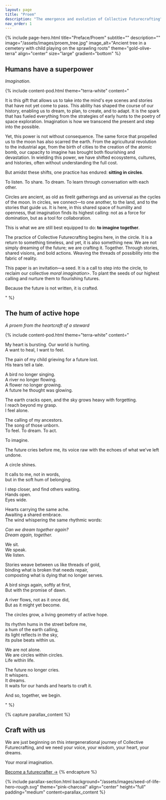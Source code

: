```yaml
---
layout: page
title: "Proem"
description: "The emergence and evolution of Collective Futurecrafting"
nav_order: 1
---
```


{% include page-hero.html 
  title="Preface/Proem"
  subtitle=""
  description=""
  image="/assets/images/proem_tree.jpg"
  image_alt="Ancient tree in a cemetery with child playing on the sprawling roots"
  theme="gold-olive-terra"
  align="center"
  size="large"
  gradient="bottom"
%}

<div class="container">
  <div class="section-heading">
    <h2>Humans have a superpower</h2>
    <p><em>Imagination.</em></p>
  </div>
</div>

{% include content-pod.html 
  theme="terra-white"
  content="<p>It is this gift that allows us to take into the mind's eye scenes and stories that have not yet come to pass. This ability has shaped the course of our history, enabling us to dream, to plan, to create, and to adapt. It is the spark that has fueled everything from the strategies of early hunts to the poetry of space exploration. Imagination is how we transcend the present and step into the possible.</p>

<p>Yet, this power is not without consequence. The same force that propelled us to the moon has also scarred the earth. From the agricultural revolution to the industrial age, from the birth of cities to the creation of the atomic bomb, our capacity to imagine has brought both flourishing and devastation. In wielding this power, we have shifted ecosystems, cultures, and histories, often without understanding the full cost.</p>

<p>But amidst these shifts, one practice has endured: <strong>sitting in circles</strong>.</p>

<p>To listen. To share. To dream. To learn through conversation with each other.</p>

<p>Circles are ancient, as old as firelit gatherings and as universal as the cycles of the moon. In circles, we connect—to one another, to the land, and to the stories that guide us. It is here, in this shared space of humility and openness, that imagination finds its highest calling: not as a force for domination, but as a tool for collaboration.</p>

<p>This is what we are still best equipped to do: <strong>to imagine together</strong>.</p>

<p>The practice of Collective Futurecrafting begins here, in the circle. It is a return to something timeless, and yet, it is also something new. We are not simply dreaming of the future; we are crafting it. Together. Through stories, shared visions, and bold actions. Weaving the threads of possibility into the fabric of reality.</p>

<p>This paper is an invitation—a seed. It is a call to step into the circle, to reclaim our collective <em>moral imagination</em>>. To plant the seeds of our highest calling and nurture them to flourishing futures.</p>

<p>Because the future is not written, it is crafted.</p>"
%}

<div class="container">
  <div class="section-heading">
    <h2>The hum of active hope</h2>
    <p><em>A proem from the heartcraft of a steward</em></p>
  </div>
</div>

{% include content-pod.html 
  theme="terra-white"
  content="
<p>My heart is bursting. Our world is hurting.<br>
A want to heal, I want to feel.</p>

<p>The pain of my child grieving for a future lost.<br>
His tears tell a tale.</p>

<p>A bird no longer singing.<br>
A river no longer flowing.<br>
A flower no longer growing.<br>
A future he thought was glowing.</p>

<p>The earth cracks open, and the sky grows heavy with forgetting.<br>
I reach beyond my grasp.<br>
I feel alone.</p>

<p>The calling of my ancestors.<br>
The song of those unborn.<br>
To feel. To dream. To act.</p>

<p>To imagine.</p>

<p>The future cries before me, its voice raw with the echoes of what we’ve left undone.</p>

<p>A circle shines.</p>

<p>It calls to me, not in words,<br>
but in the soft hum of belonging.</p>

<p>I step closer, and find others waiting.<br>
Hands open.<br>
Eyes wide.</p>

<p>Hearts carrying the same ache.<br>
Awaiting a shared embrace.<br>
The wind whispering the same rhythmic words:</p>

<p><em>Can we dream together again?<br>
Dream again, together.</em></p>

<p>We sit.<br>
We speak.<br>
We listen.</p>

<p>Stories weave between us like threads of gold,<br>
binding what is broken that needs repair,<br>
composting what is dying that no longer serves.</p>

<p>A bird sings again, softly at first,<br>
But with the promise of dawn.</p>

<p>A river flows, not as it once did,<br>
But as it might yet become.</p>

<p>The circles grow, a living geometry of active hope.</p>

<p>Its rhythm hums in the street before me,<br>
a hum of the earth calling,<br>
its light reflects in the sky,<br>
its pulse beats within us.</p>

<p>We are not alone.<br>
We are circles within circles.<br>
Life within life.</p>

<p>The future no longer cries.<br>
It whispers.<br>
It dreams.<br>
It waits for our hands and hearts to craft it.</p>

<p>And so, together, we begin.</p>
"
%}

{% capture parallax_content %}
<h2>Craft with us</h2>
<p>We are just beginning on this intergenerational journey of Collective Futurecrafting, and we need your voice, your wisdom, your heart, your dreams.</p> <p>Your moral imagination.</p>
<a href="#" class='button button--primary'>Become a futurecrafter →</a>
{% endcapture %}

{% include parallax-section.html
  background="/assets/images/seed-of-life-hero-rough.svg"
  theme="pink-charcoal"
  align="center"
  height="full"
  padding="medium"
  content=parallax_content
%}